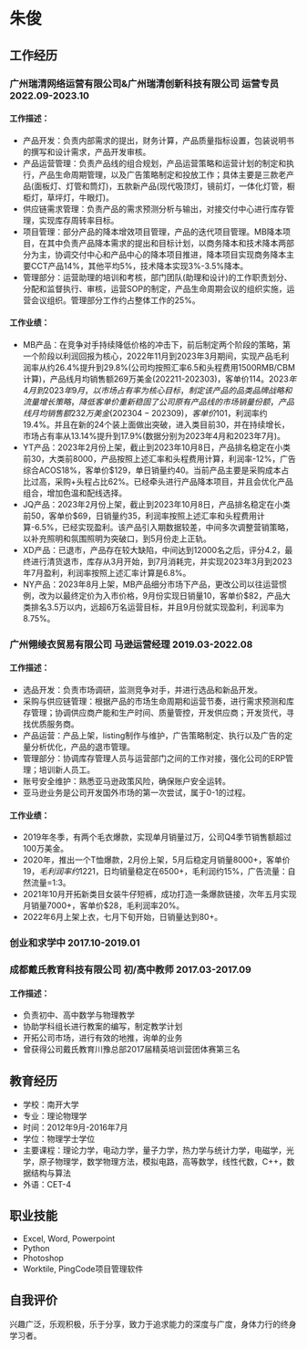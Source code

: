 # 朱俊
## 工作经历
### 广州瑞清网络运营有限公司&广州瑞清创新科技有限公司  运营专员  2022.09-2023.10
#### 工作描述：
- 产品开发：负责内部需求的提出，财务计算，产品质量指标设置，包装说明书的撰写和设计需求，产品开发审核。
- 产品运营管理：负责产品线的组合规划，产品运营策略和运营计划的制定和执行，产品生命周期管理，以及广告策略制定和投放工作；具体主要是三款老产品(面板灯、灯管和筒灯)，五款新产品(现代吸顶灯，镜前灯，一体化灯管，橱柜灯，草坪灯，牛眼灯)。
- 供应链需求管理：负责产品的需求预测分析与输出，对接交付中心进行库存管理，实现库存周转率目标。
- 项目管理：部分产品的降本增效项目管理，产品的迭代项目管理。MB降本项目，在其中负责产品降本需求的提出和目标计划，以商务降本和技术降本两部分为主，协调交付中心和产品中心的降本项目推进，降本项目实现商务降本主要CCT产品14%，其他平均5%，技术降本实现3%-3.5%降本。
- 管理部分：运营助理的培训和考核，部门团队(助理和设计)的工作职责划分、分配和监督执行、审核，运营SOP的制定，产品生命周期会议的组织实施，运营会议组织。管理部分工作约占整体工作的25%。
#### 工作业绩：
- MB产品：在竞争对手持续降低价格的冲击下，前后制定两个阶段的策略，第一个阶段以利润回报为核心，2022年11月到2023年3月期间，实现产品毛利润率从约26.4%提升到29.8%(公司均按照汇率6.5和头程费用1500RMB/CBM计算)，产品线月均销售额269万美金(202211-202303)，客单价$114。2023年4月到2023年9月，以市场占有率为核心目标，制定该产品的品类品牌战略和流量增长策略，降低客单价重新稳固了公司原有产品线的市场销量份额，产品线月均销售额232万美金(202304-202309)，客单价$101，利润率约19.4%。并且在新的24个装上面做出突破，进入类目前30，并在持续增长，市场占有率从13.14%提升到17.9%(数据分别为2023年4月和2023年7月)。
- YT产品：2023年2月份上架，截止到2023年10月8日，产品排名稳定在小类前30，大类前8000，产品按照上述汇率和头程费用计算，利润率-12%，广告综合ACOS18%，客单价$129，单日销量约40。当前产品主要是采购成本占比过高，采购+头程占比62%。已经牵头进行产品降本项目，并且会优化产品组合，增加色温和配线选择。
- JQ产品：2023年2月份上架，截止到2023年10月8日，产品排名稳定在小类前50，客单价$69，日销量约35，利润率按照上述汇率和头程费用计算-6.5%，已经实现盈利。该产品引入期数据较差，中间多次调整营销策略，以补充照明和氛围照明为突破口，到5月份走上正轨。
- XD产品：已退市，产品存在较大缺陷，中间达到12000名之后，评分4.2，最终进行清货退市，库存从3月开始，到7月消耗完，并实现2023年3月到2023年7月盈利，利润率按照上述汇率计算是6.8%。
- NY产品：2023年8月上架，MB产品细分市场下产品，更改公司以往运营惯例，改为以最终定价为入市价格，9月份实现日销量10，客单价$82，产品大类排名3.5万以内，远超6万名运营目标，并且9月份就实现盈利，利润率为8.75%。
### 广州翎绫衣贸易有限公司  马逊运营经理  2019.03-2022.08
#### 工作描述：
- 选品开发：负责市场调研，监测竞争对手，并进行选品和新品开发。
- 采购与供应链管理：根据产品的市场生命周期和运营节奏，进行需求预测和库存管理；协调供应商产能和生产时间、质量管控，开发供应商；开发货代，寻找优质服务商。
- 产品运营：产品上架，listing制作与维护，广告策略制定、执行以及广告的定量分析优化，产品的退市管理。
- 管理部分：协调库存管理人员与运营部门之间的工作对接，强化公司的ERP管理；培训新人员工。
- 账号安全维护：熟悉亚马逊政策风险，确保账户安全运转。
- 亚马逊业务是公司开发国外市场的第一次尝试，属于0-1的过程。
#### 工作业绩：
- 2019年冬季，有两个毛衣爆款，实现单月销量过万，公司Q4季节销售额超过100万美金。
- 2020年，推出一个T恤爆款，2月份上架，5月后稳定月销量8000+，客单价$19，毛利润率约12%；次年4月-9月，客单价提高到$21，日均销量稳定在6500+，毛利润约15%，广告流量：自然流量=1:3。
- 2021年10月开拓新类目女装牛仔短裤，成功打造一条爆款链接，次年五月实现月销量7000+，客单价$28，毛利润率20%。
- 2022年6月上架上衣，七月下旬开始，日销量达到80+。
### 创业和求学中 2017.10-2019.01 
### 成都戴氏教育科技有限公司  初/高中教师 2017.03-2017.09
#### 工作描述：
- 负责初中、高中数学与物理教学
- 协助学科组长进行教案的编写，制定教学计划
- 开拓公司市场，进行有效的地推，询单的业务
- 曾获得公司戴氏教育川豫总部2017届精英培训营团体赛第三名
## 教育经历
- 学校：南开大学
- 专业：理论物理学
- 时间：2012年9月-2016年7月
- 学位：物理学士学位
- 主要课程：理论力学，电动力学，量子力学，热力学与统计力学，电磁学，光学，原子物理学，数学物理方法，模拟电路，高等数学，线性代数，C++，数据结构与算法
- 外语：CET-4
## 职业技能
- Excel, Word, Powerpoint
- Python
- Photoshop
- Worktile, PingCode项目管理软件
## 自我评价
兴趣广泛，乐观积极，乐于分享，致力于追求能力的深度与广度，身体力行的终身学习者。
